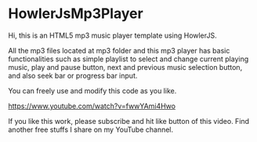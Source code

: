 # HowlerJsMp3Player

Hi, this is an HTML5 mp3 music player template using HowlerJS.

All the mp3 files located at mp3 folder and this mp3 player has basic functionalities such as simple playlist to select and change current playing music, play and pause button, next and previous music selection button, and also seek bar or progress bar input.

You can freely use and modify this code as you like.

https://www.youtube.com/watch?v=fwwYAmi4Hwo

If you like this work, please subscribe and hit like button of this video. Find another free stuffs I share on my YouTube channel.
